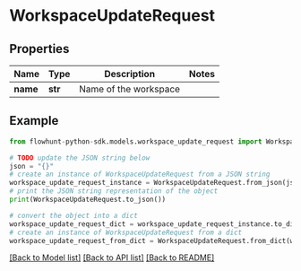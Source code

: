 # WorkspaceUpdateRequest


## Properties

Name | Type | Description | Notes
------------ | ------------- | ------------- | -------------
**name** | **str** | Name of the workspace | 

## Example

```python
from flowhunt-python-sdk.models.workspace_update_request import WorkspaceUpdateRequest

# TODO update the JSON string below
json = "{}"
# create an instance of WorkspaceUpdateRequest from a JSON string
workspace_update_request_instance = WorkspaceUpdateRequest.from_json(json)
# print the JSON string representation of the object
print(WorkspaceUpdateRequest.to_json())

# convert the object into a dict
workspace_update_request_dict = workspace_update_request_instance.to_dict()
# create an instance of WorkspaceUpdateRequest from a dict
workspace_update_request_from_dict = WorkspaceUpdateRequest.from_dict(workspace_update_request_dict)
```
[[Back to Model list]](../README.md#documentation-for-models) [[Back to API list]](../README.md#documentation-for-api-endpoints) [[Back to README]](../README.md)


